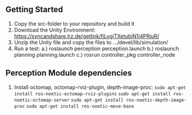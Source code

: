 ## Getting Started


1. Copy the src-folder to your repository and build it
2. Download the Unity Environment: https://syncandshare.lrz.de/getlink/fiLvgiTXetubiN1i4PRjuR/
3. Unzip the Unity file and copy the files to .../devel/lib/simulation/
4. Run a test:
  a.) roslaunch perception perception.launch
  b.) roslaunch planning planning.launch
  c.) rosrun controller_pkg controller_node
  
## Perception Module dependencies

1. Install octomap, octomap-rviz-plugin, depth-image-proc:
`sudo apt-get install ros-noetic-octomap-rviz-plugins`
`sudo apt-get install ros-noetic-octomap-server`
`sudo apt-get install ros-noetic-depth-image-proc`
`sudo apt-get install ros-noetic-move-base`

